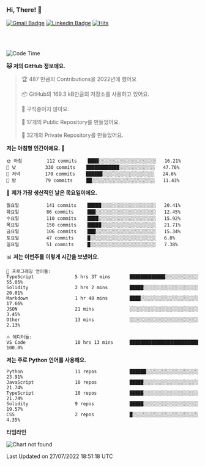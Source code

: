 ### Hi, There! 👋


[![Gmail Badge](https://img.shields.io/badge/-725psh@gmail.com-c14438?style=flat&logo=Gmail&logoColor=white&link=mailto:725psh@gmail.com)](mailto:725psh@gmail.com) 
[![Linkedin Badge](https://img.shields.io/badge/-soohanpark-0072b1?style=flat&logo=Linkedin&logoColor=white&link=https://www.linkedin.com/in/soohanpark/)](https://www.linkedin.com/in/soohanpark/) 
[![Hits](https://hits.seeyoufarm.com/api/count/incr/badge.svg?url=https%3A%2F%2Fgithub.com%2FSoohan-Park&count_bg=%23000000&title_bg=%23828282&icon=gradle.svg&icon_color=%23FFFFFF&title=Visited&edge_flat=false)](https://hits.seeyoufarm.com)  

<br />
<br />

<!--START_SECTION:waka-->
![Code Time](http://img.shields.io/badge/Code%20Time-0%20secs-blue)

**🐱 저의 GitHub 정보에요.** 

> 🏆 487 만큼의 Contributions을 2022년에 했어요
 > 
> 📦 GitHub의 169.3 kB만큼의 저장소를 사용하고 있어요. 
 > 
> 🚫 구직중이지 않아요.
 > 
> 📜 17개의 Public Repository를 만들었어요. 
 > 
> 🔑 32개의 Private Repository를 만들었어요.  
 > 
**저는 아침형 인간이에요. 🐤** 

```text
🌞 아침         112 commits    ████░░░░░░░░░░░░░░░░░░░░░   16.21% 
🌆 낮　         330 commits    ████████████░░░░░░░░░░░░░   47.76% 
🌃 저녁         170 commits    ██████░░░░░░░░░░░░░░░░░░░   24.6% 
🌙 밤　         79 commits     ██░░░░░░░░░░░░░░░░░░░░░░░   11.43%

```
📅 **제가 가장 생산적인 날은 목요일이에요.** 

```text
월요일          141 commits    █████░░░░░░░░░░░░░░░░░░░░   20.41% 
화요일          86 commits     ███░░░░░░░░░░░░░░░░░░░░░░   12.45% 
수요일          110 commits    ████░░░░░░░░░░░░░░░░░░░░░   15.92% 
목요일          150 commits    █████░░░░░░░░░░░░░░░░░░░░   21.71% 
금요일          106 commits    ███░░░░░░░░░░░░░░░░░░░░░░   15.34% 
토요일          47 commits     █░░░░░░░░░░░░░░░░░░░░░░░░   6.8% 
일요일          51 commits     █░░░░░░░░░░░░░░░░░░░░░░░░   7.38%

```


📊 **저는 이번주를 이렇게 시간을 보냈어요.** 

```text
💬 프로그래밍 언어들: 
TypeScript               5 hrs 37 mins       █████████████░░░░░░░░░░░░   55.05% 
Solidity                 2 hrs 2 mins        █████░░░░░░░░░░░░░░░░░░░░   20.01% 
Markdown                 1 hr 48 mins        ████░░░░░░░░░░░░░░░░░░░░░   17.66% 
JSON                     21 mins             ░░░░░░░░░░░░░░░░░░░░░░░░░   3.45% 
Other                    13 mins             ░░░░░░░░░░░░░░░░░░░░░░░░░   2.13%

🔥 에디터들: 
VS Code                  10 hrs 13 mins      █████████████████████████   100.0%

```

**저는 주로 Python 언어를 사용해요.** 

```text
Python                   11 repos            ██████░░░░░░░░░░░░░░░░░░░   23.91% 
JavaScript               10 repos            █████░░░░░░░░░░░░░░░░░░░░   21.74% 
TypeScript               10 repos            █████░░░░░░░░░░░░░░░░░░░░   21.74% 
Solidity                 9 repos             █████░░░░░░░░░░░░░░░░░░░░   19.57% 
CSS                      2 repos             █░░░░░░░░░░░░░░░░░░░░░░░░   4.35%

```


**타임라인**

![Chart not found](https://raw.githubusercontent.com/Soohan-Park/Soohan-Park/master/charts/bar_graph.png) 


 Last Updated on 27/07/2022 18:51:18 UTC
<!--END_SECTION:waka-->
